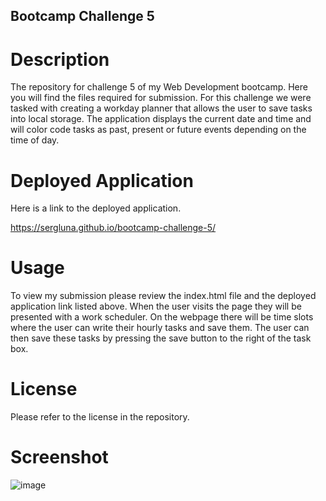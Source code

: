 ## Bootcamp Challenge 5
# Description

The repository for challenge 5 of my Web Development bootcamp. Here you will find the files required for submission. For this challenge we were tasked with creating a workday planner that allows the user to save tasks into local storage. The application displays the current date and time and will color code tasks as past, present or future events depending on the time of day.

# Deployed Application
Here is a link to the deployed application.

https://sergluna.github.io/bootcamp-challenge-5/

# Usage

To view my submission please review the index.html file and the deployed application link listed above. When the user visits the page they will be presented with a work scheduler. On the webpage there will be time slots where the user can write their hourly tasks and save them. The user can then save these tasks by pressing the save button to the right of the task box.

# License

Please refer to the license in the repository.

# Screenshot

![image](https://user-images.githubusercontent.com/111019074/201826718-86ca9e12-0aab-4fd4-8af4-505e79c6a925.png)
